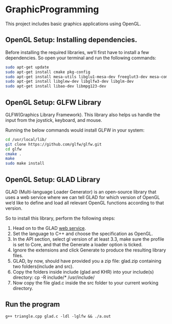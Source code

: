 # GraphicProgramming

This project includes basic graphics applications using OpenGL.

## OpenGL Setup: Installing dependencies.
Before installing the required libraries, we’ll first have to install a few dependencies. So open your terminal and run the following commands:

```sh
sudo apt-get update
sudo apt-get install cmake pkg-config
sudo apt-get install mesa-utils libglu1-mesa-dev freeglut3-dev mesa-common-dev
sudo apt-get install libglew-dev libglfw3-dev libglm-dev
sudo apt-get install libao-dev libmpg123-dev
```

## OpenGL Setup: GLFW Library
GLFW(Graphics Library Framework). This library also helps us handle the input from the joystick, keyboard, and mouse.

Running the below commands would install GLFW in your system:

```sh
cd /usr/local/lib/
git clone https://github.com/glfw/glfw.git
cd glfw
cmake .
make
sudo make install
```

## OpenGL Setup: GLAD Library
GLAD (Multi-language Loader Generator) is an open-source library that uses a web service where we can tell GLAD for which version of OpenGL we’d like to define and load all relevant OpenGL functions according to that version.

So to install this library, perform the following steps:

1. Head on to the GLAD [web service](https://glad.dav1d.de/).
2. Set the language to C++ and choose the specification as OpenGL.
3. In the API section, select gl version of at least 3.3, make sure the profile is set to Core, and that the Generate a loader option is ticked.
4. Ignore the extensions and click Generate to produce the resulting library files.
5. GLAD, by now, should have provided you a zip file: glad.zip containing two folders(include and src).
6. Copy the folders inside include (glad and KHR) into your include(s) directory: cp -R include/* /usr/include/
7. Now copy the file glad.c inside the src folder to your current working directory.

## Run the program
`g++ triangle.cpp glad.c -ldl -lglfw && ./a.out`
